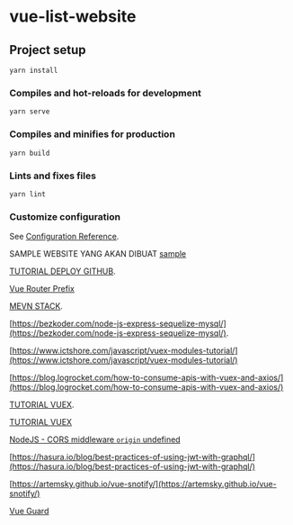 # vue-list-website

## Project setup
```
yarn install
```

### Compiles and hot-reloads for development
```
yarn serve
```

### Compiles and minifies for production
```
yarn build
```

### Lints and fixes files
```
yarn lint
```

### Customize configuration
See [Configuration Reference](https://cli.vuejs.org/config/).

SAMPLE WEBSITE YANG AKAN DIBUAT [sample](https://moz.com/top500)

[TUTORIAL DEPLOY GITHUB](https://medium.com/swlh/deploy-vue-app-to-github-pages-2ada48d7397e).

[Vue Router Prefix](https://github.com/vuejs/vue-router/issues/2105)

[MEVN STACK](https://www.codermen.com/mevn-stack-tutorial-from-scratch-for-the-beginner/).

[https://bezkoder.com/node-js-express-sequelize-mysql/](https://bezkoder.com/node-js-express-sequelize-mysql/).

[https://www.ictshore.com/javascript/vuex-modules-tutorial/](https://www.ictshore.com/javascript/vuex-modules-tutorial/)

[https://blog.logrocket.com/how-to-consume-apis-with-vuex-and-axios/](https://blog.logrocket.com/how-to-consume-apis-with-vuex-and-axios/)

[TUTORIAL VUEX](https://github.com/ManiruzzamanAkash/Vue-3-Advance-CRUD).

[TUTORIAL VUEX](https://codesandbox.io/s/ry9gm?file=/src/store.js)

[NodeJS - CORS middleware `origin` undefined](https://stackoverflow.com/questions/42589882/nodejs-cors-middleware-origin-undefined)

[https://hasura.io/blog/best-practices-of-using-jwt-with-graphql/](https://hasura.io/blog/best-practices-of-using-jwt-with-graphql/)

[https://artemsky.github.io/vue-snotify/](https://artemsky.github.io/vue-snotify/)

[Vue Guard](https://www.youtube.com/watch?v=fuqPuyX1UF8&list=PLnQvfeVegcJbbmFmN5ZMnkylQXp6mb7gP&index=7)